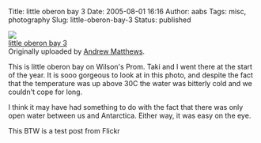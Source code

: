 Title: little oberon bay 3
Date: 2005-08-01 16:16
Author: aabs
Tags: misc, photography
Slug: little-oberon-bay-3
Status: published

[![](http://photos23.flickr.com/30202665_9ae64cd741_m.jpg)](http://www.flickr.com/photos/81359372@N00/30202665/ "photo sharing")  
[little oberon bay 3](http://www.flickr.com/photos/81359372@N00/30202665/)  
Originally uploaded by [Andrew Matthews](http://www.flickr.com/people/81359372@N00/).

This is little oberon bay on Wilson's Prom. Taki and I went there at the start of the year. It is sooo gorgeous to look at in this photo, and despite the fact that the temperature was up above 30C the water was bitterly cold and we couldn't cope for long.

I think it may have had something to do with the fact that there was only open water between us and Antarctica. Either way, it was easy on the eye.

This BTW is a test post from Flickr
